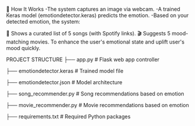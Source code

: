 🧠 How It Works
-The system captures an image via webcam.
-A trained Keras model (emotiondetector.keras) predicts the emotion.
-Based on your detected emotion, the system:

   🎵 Shows a curated list of 5 songs (with Spotify links).
   🎬 Suggests 5 mood-matching movies.
To enhance the user's emotional state and uplift user's mood quickly.

PROJECT STRUCTURE
├── app.py                   # Flask web app controller

├── emotiondetector.keras   # Trained model file

├── emotiondetector.json    # Model architecture

├── song_recommender.py     # Song recommendations based on emotion

├── movie_recommender.py    # Movie recommendations based on emotion

├── requirements.txt        # Required Python packages


